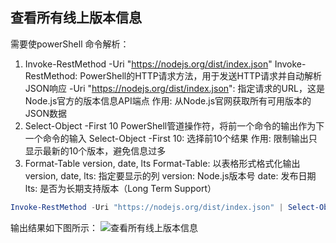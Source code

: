 ## 查看所有线上版本信息
需要使powerShell
命令解析：
1. Invoke-RestMethod -Uri "https://nodejs.org/dist/index.json"
Invoke-RestMethod: PowerShell的HTTP请求方法，用于发送HTTP请求并自动解析JSON响应
-Uri "https://nodejs.org/dist/index.json": 指定请求的URL，这是Node.js官方的版本信息API端点
作用: 从Node.js官网获取所有可用版本的JSON数据
2. Select-Object -First 10 
PowerShell管道操作符，将前一个命令的输出作为下一个命令的输入
Select-Object -First 10: 选择前10个结果
作用: 限制输出只显示最新的10个版本，避免信息过多
3. Format-Table version, date, lts
Format-Table: 以表格形式格式化输出
version, date, lts: 指定要显示的列
version: Node.js版本号
date: 发布日期
lts: 是否为长期支持版本（Long Term Support）
```powershell
Invoke-RestMethod -Uri "https://nodejs.org/dist/index.json" | Select-Object -First 10 | Format-Table version, date, lts
```
输出结果如下图所示：
![查看所有线上版本信息](https://cdn.nlark.com/yuque/0/2025/png/2488285/1755151247966-2eb5d799-bdad-4ad3-b202-72e065327f7d.png?x-oss-process=image%2Fformat%2Cwebp)